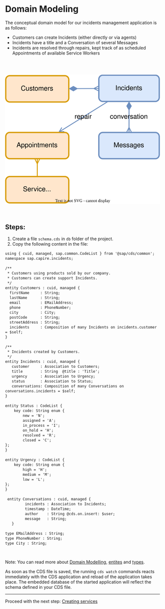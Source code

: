 # Domain Modeling

The conceptual domain model for our incidents management application is as follows:

- Customers can create Incidents (either directly or via agents)
- Incidents have a title and a Conversation of several Messages
- Incidents are resolved through repairs, kept track of as scheduled Appointments of available Service Workers

<br/> <br/>

![Domain model](./assets/domain.drawio.svg)

<br/>

## Steps:
1. Create a file `schema.cds` in `db` folder of the project.
2. Copy the following content in the file:

```cds
using { cuid, managed, sap.common.CodeList } from '@sap/cds/common';
namespace sap.capire.incidents;

/**
 * Customers using products sold by our company.
 * Customers can create support Incidents.
 */
entity Customers : cuid, managed {
  firstName     : String;
  lastName      : String;
  email         : EMailAddress;
  phone         : PhoneNumber;
  city          : City;
  postCode      : String;
  streetAddress : String;
  incidents     : Composition of many Incidents on incidents.customer = $self;
}

/**
 * Incidents created by Customers.
 */
entity Incidents : cuid, managed {  
   customer     : Association to Customers;
   title        : String  @title : 'Title';
   urgency      : Association to Urgency;
   status       : Association to Status; 
   conversations: Composition of many Conversations on conversations.incidents = $self;
}

entity Status : CodeList {
    key code: String enum {
        new = 'N';
        assigned = 'A'; 
        in_process = 'I'; 
        on_hold = 'H'; 
        resolved = 'R'; 
        closed = 'C'; 
};
}

entity Urgency : CodeList {
    key code: String enum {
        high = 'H';
        medium = 'M'; 
        low = 'L'; 
};
}

 entity Conversations : cuid, managed {
         incidents : Association to Incidents;
         timestamp : DateTime;
         author    : String @cds.on.insert: $user;
         message   : String;
   }

type EMailAddress : String;
type PhoneNumber : String;
type City : String;

```

<br/>

Note: You can read more about [Domain Modelling](https://cap.cloud.sap/docs/guides/domain-modeling), [entites](https://cap.cloud.sap/docs/cds/cdl#entities) and [types](https://cap.cloud.sap/docs/cds/cdl#types).
<br/>

As soon as the CDS file is saved, the running `cds watch` commands reacts immediately with the CDS application and reload of the application takes place. The embedded database of the started application will reflect the schema defined in your CDS file.

***

Proceed with the next step: [Creating services](04_java_creating_services.md)